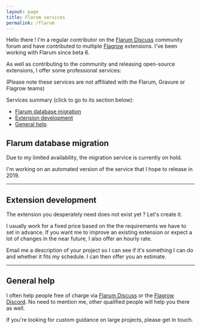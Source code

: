 ```yaml
---
layout: page
title: Flarum services
permalink: /flarum
---
```


Hello there !
I'm a regular contributor on the [Flarum Discuss](https://discuss.flarum.org/u/clarkwinkelmann) community forum and have contributed to multiple [Flagrow](https://discuss.flarum.org/d/1832-flagrow-nurturing-exquisite-extensions) extensions.
I've been working with Flarum since beta 6.

As well as contributing to the community and releasing open-source extensions, I offer some professional services:

(Please note these services are not affiliated with the Flarum, Gravure or Flagrow teams)

Services summary (click to go to its section below):

- [Flarum database migration](#flarum-database-migration)
- [Extension development](#extension-development)
- [General help](#general-help)

## Flarum database migration

Due to my limited availability, the migration service is currently on hold.

I'm working on an automated version of the service that I hope to release in 2019.

---

## Extension development

The extension you desperately need does not exist yet ?
Let's create it.

I usually work for a fixed price based on the the requirements we have to set in advance.
If you want me to improve an existing extension or expect a lot of changes in the near future, I also offer an hourly rate.

Email me a description of your project so I can see if it's something I can do and whether it fits my schedule.
I can then offer you an estimate.

---

## General help

I often help people free of charge via [Flarum Discuss](https://discuss.flarum.org/) or the [Flagrow Discord](https://flagrow.io/chat).
No need to mention me, other qualified people will help you there as well.

If you're looking for custom guidance on large projects, please get in touch.
